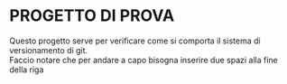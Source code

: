 PROGETTO DI PROVA
=

Questo progetto serve per verificare come si comporta
il sistema di versionamento di git.  
Faccio notare che per andare a capo bisogna
inserire due spazi alla fine della riga

